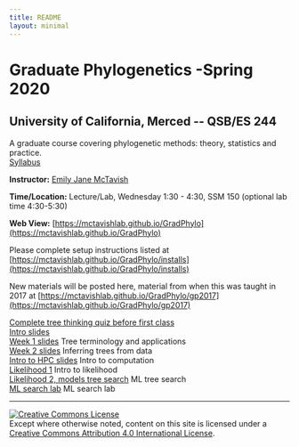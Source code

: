 ```yaml
---
title: README
layout: minimal
---
```


# Graduate Phylogenetics -Spring 2020

## University of California, Merced -- QSB/ES 244

A graduate course covering phylogenetic methods: theory, statistics and practice.  
[Syllabus](https://github.com/McTavishLab/GradPhylo/raw/master/docs/QSB_ES_244_syllabus_2020.pdf)

**Instructor:**  [Emily Jane McTavish](http://McTavishLab.github.io/)

**Time/Location:** Lecture/Lab, Wednesday 1:30 - 4:30, SSM 150 (optional lab time 4:30-5:30)

**Web View:** [https://mctavishlab.github.io/GradPhylo](https://mctavishlab.github.io/GradPhylo)


Please complete setup instructions listed at [https://mctavishlab.github.io/GradPhylo/installs](https://mctavishlab.github.io/GradPhylo/installs)

New materials will be posted here, material from when this was taught in 2017 at [https://mctavishlab.github.io/GradPhylo/gp2017](https://mctavishlab.github.io/GradPhylo/gp2017)


[Complete tree thinking quiz before first class](https://github.com/McTavishLab/GradPhylo/raw/master/docs/assignments/Week1)    
[Intro slides](https://github.com/McTavishLab/GradPhylo/blob/master/docs/slides/intro_phylo.pdf)    
[Week 1 slides](https://github.com/McTavishLab/GradPhylo/blob/master/docs/slides/tree_terms_applications.pdf) Tree terminology and applications    
[Week 2 slides](https://github.com/McTavishLab/GradPhylo/blob/master/docs/slides/inference.pdf) Inferring trees from data  
[Intro  to HPC slides](https://github.com/McTavishLab/GradPhylo/blob/master/docs/slides/intro_comp.pdf) Intro to computation  
[Likelihood 1](https://github.com/McTavishLab/GradPhylo/blob/master/docs/slides/likelihood1.pdf) Intro to likelihood  
[Likelihood 2, models tree search](https://github.com/McTavishLab/GradPhylo/blob/master/docs/slides/ML_search.pdf) ML tree search  
[ML search lab](https://mctavishlab.github.io/GradPhylo/MLsearchLab.html) ML search lab    






---
<a rel="license" href="http://creativecommons.org/licenses/by/4.0/"><img alt="Creative Commons License" style="border-width:0" src="https://i.creativecommons.org/l/by/4.0/88x31.png" /></a><br />Except where otherwise noted, content on this site is licensed under a <a rel="license" href="http://creativecommons.org/licenses/by/4.0/">Creative Commons Attribution 4.0 International License</a>.

